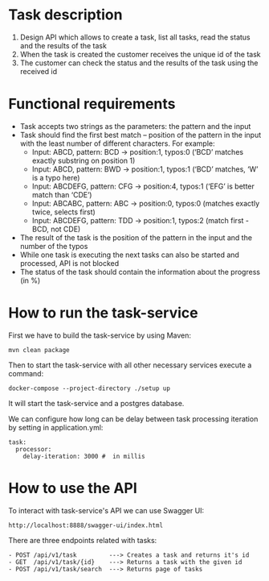 Task description
==============================
1. Design API which allows to create a task, list all tasks, read the status and the results of the task
2. When the task is created the customer receives the unique id of the task
3. The customer can check the status and the results of the task using the received id

Functional requirements
==============================
- Task accepts two strings as the parameters: the pattern and the input
- Task should find the first best match – position of the pattern in the input with the least number of different characters. For example:
  - Input: ABCD, pattern: BCD -> position:1, typos:0 (‘BCD’ matches exactly substring on position 1) 
  - Input: ABCD, pattern: BWD -> position:1, typos:1 (‘BCD’ matches, ‘W’ is a typo here)
  - Input: ABCDEFG, pattern: CFG -> position:4, typos:1 (‘EFG’ is better match than ‘CDE’)
  - Input: ABCABC, pattern: ABC -> position:0, typos:0 (matches exactly twice, selects first)
  - Input: ABCDEFG, pattern: TDD -> position:1, typos:2 (match first - BCD, not CDE)
- The result of the task is the position of the pattern in the input and the number of the typos 
- While one task is executing the next tasks can also be started and processed, API is not blocked 
- The status of the task should contain the information about the progress (in %)

How to run the task-service
==============================
First we have to build the task-service by using Maven:
```
mvn clean package
```
Then to start the task-service with all other necessary services execute a command:
```
docker-compose --project-directory ./setup up
```
It will start the task-service and a postgres database.

We can configure how long can be delay between task processing iteration by setting in application.yml:
```
task:
  processor:
    delay-iteration: 3000 #  in millis
```

How to use the API
==============================
To interact with task-service's API we can use Swagger UI:
```
http://localhost:8888/swagger-ui/index.html
```

There are three endpoints related with tasks:
```
- POST /api/v1/task         ---> Creates a task and returns it's id
- GET  /api/v1/task/{id}    ---> Returns a task with the given id
- POST /api/v1/task/search  ---> Returns page of tasks
```



